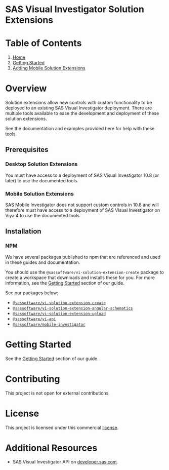 <!-- Automatically generated table of contents -->

# SAS Visual Investigator Solution Extensions

# Table of Contents

1. [Home](README.md)
2. [Getting Started](./docs/pages/1-getting-started.md)
3. [Adding Mobile Solution Extensions](./docs/pages/2-mobile-solutions.md)

<!-- toc_end -->
# Overview

Solution extensions allow new controls with custom functionality to be deployed to an existing SAS Visual Investigator deployment. There are multiple tools available to ease the development and deployment of these solution extensions.

See the documentation and examples provided here for help with these tools.

## Prerequisites

### Desktop Solution Extensions

You must have access to a deployment of SAS Visual Investigator 10.8 (or later) to use the documented tools.

### Mobile Solution Extensions

SAS Mobile Investigator does not support custom controls in 10.8 and will therefore must have access to a deployment of SAS Visual Investigator on Viya 4 to use the documented tools.

## Installation

### NPM

We have several packages published to npm that are referenced and used in these guides and documentation.

You should use the `@sassoftware/vi-solution-extension-create` package to create a workspace that downloads and installs these for you. For more information, see the [Getting Started](./docs/pages/1-getting-started.md) section of our guide.

See our packages below:

-   [`@sassoftware/vi-solution-extension-create`](https://www.npmjs.com/package/@sassoftware/vi-solution-extension-create)
-   [`@sassoftware/vi-solution-extension-angular-schematics`](https://www.npmjs.com/package/@sassoftware/vi-solution-extension-angular-schematics)
-   [`@sassoftware/vi-solution-extension-upload`](https://www.npmjs.com/package/@sassoftware/vi-solution-extension-upload)
-   [`@sassoftware/vi-api`](https://www.npmjs.com/package/@sassoftware/vi-api)
-   [`@sassoftware/mobile-investigator`](https://www.npmjs.com/package/@sassoftware/mobile-investigator)

# Getting Started

See the [Getting Started](./docs/pages/1-getting-started.md) section of our guide.

# Contributing

This project is not open for external contributions.

# License

This project is licensed under this commercial [license](LICENSE.txt).

# Additional Resources

-   SAS Visual Investigator API on [developer.sas.com](https://developer.sas.com/apis/vi/apiDocs/).

